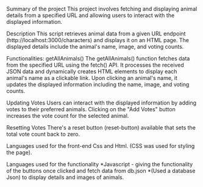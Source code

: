 Summary of the project
This project involves fetching and displaying animal details from a specified URL and allowing users to interact with the displayed information.

Description
This script retrieves animal data from a given URL endpoint (http://localhost:3000/characters) and displays it on an HTML page. The displayed details include the animal's name, image, and voting counts.

Functionalities:
getAllAnimals()
The getAllAnimals() function fetches data from the specified URL using the fetch() API. It processes the received JSON data and dynamically creates HTML elements to display each animal's name as a clickable link. Upon clicking an animal's name, it updates the displayed information including the name, image, and voting counts.

Updating Votes
Users can interact with the displayed information by adding votes to their preferred animals. Clicking on the "Add Votes" button increases the vote count for the selected animal.

Resetting Votes
There's a reset button (reset-button) available that sets the total vote count back to zero.

Languages used for the front-end
Css and Html. (CSS was used for styling the page).

Languages used for the functionality
*Javascript - giving the functionality of the buttons once clicked and fetch data from db.json
*(Used a database Json) to display details and images of animals.

